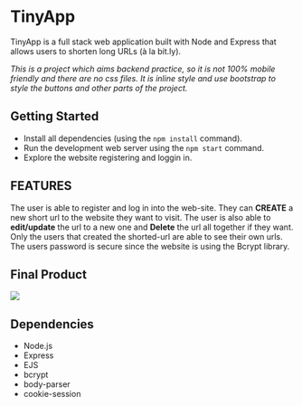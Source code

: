 # TinyApp

TinyApp is a full stack web application built with Node and Express that allows users to shorten long URLs (à la bit.ly).

_This is a project which aims backend practice, so it is not 100% mobile friendly and there are no css files. It is inline style and use bootstrap to style the buttons and other parts of the project._

## Getting Started

- Install all dependencies (using the `npm install` command).
- Run the development web server using the `npm start` command.
- Explore the website registering and loggin in.

## FEATURES

The user is able to register and log in into the web-site. 
They can **CREATE** a new short url to the website they want to visit. 
The user is also able to **edit/update** the url to a new one and **Delete** the url all together if they want.
Only the users that created the shorted-url are able to see their own urls.
The users password is secure since the website is using the Bcrypt library.

## Final Product

<img src="https://user-images.githubusercontent.com/105023503/186245011-c90fad0e-3fb9-47d8-af41-f84be704b0e2.gif">

## Dependencies

- Node.js
- Express
- EJS
- bcrypt
- body-parser
- cookie-session
